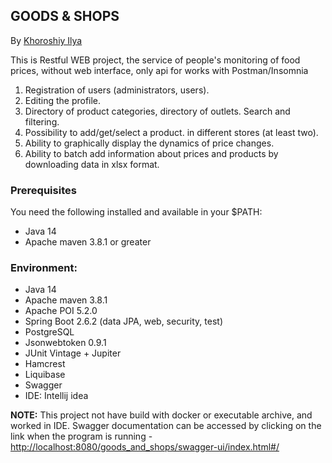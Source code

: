 ## GOODS & SHOPS
By [Khoroshiy Ilya](https://vk.com/id33313622) 

This is Restful WEB project, the service of people's monitoring of food prices,
without web interface, only api for works with Postman/Insomnia

1) Registration of users (administrators, users).
2) Editing the profile.
3) Directory of product categories, directory of outlets. Search and filtering.
4) Possibility to add/get/select a product. in different stores (at least two).
5) Ability to graphically display the dynamics of price changes.
6) Ability to batch add information about prices and products by downloading data in xlsx format.

### Prerequisites
You need the following installed and available in your $PATH:

* Java 14
* Apache maven 3.8.1 or greater

### Environment:

* Java 14
* Apache maven 3.8.1
* Apache POI 5.2.0
* Spring Boot 2.6.2 (data JPA, web, security, test)
* PostgreSQL
* Jsonwebtoken 0.9.1
* JUnit Vintage + Jupiter
* Hamcrest
* Liquibase
* Swagger
* IDE: Intellij idea

**NOTE:**
This project not have build with docker or executable archive, and worked in IDE.
Swagger documentation can be accessed by clicking on the link when the program is running - [http://localhost:8080/goods_and_shops/swagger-ui/index.html#/](http://localhost:8080/goods_and_shops/swagger-ui/index.html#/)
